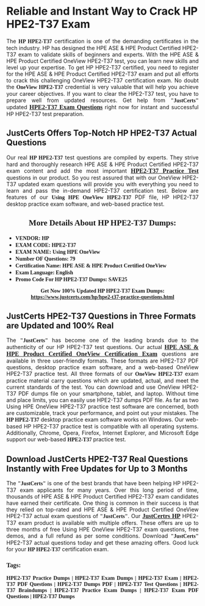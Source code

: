 <h1><strong>Reliable and Instant Way to Crack HP HPE2-T37 Exam</strong></h1>

<p style="text-align: justify;">The <span style="font-family:Georgia,serif;"><strong>HP HPE2-T37</strong></span> certification is one of the demanding certificates in the tech industry. HP has designed the HPE ASE & HPE Product Certified HPE2-T37 exam to validate skills of beginners and experts. With the HPE ASE & HPE Product Certified OneView HPE2-T37 test, you can learn new skills and level up your expertise. To get HP HPE2-T37 certified, you need to register for the HPE ASE & HPE Product Certified HPE2-T37 exam and put all efforts to crack this challenging OneView HPE2-T37 certification exam. No doubt the <span style="font-family:Georgia,serif;"><strong>OneView HPE2-T37</strong></span> credential is very valuable that will help you achieve your career objectives. If you want to clear the HPE2-T37 test, you have to prepare well from updated resources. Get help from <span style="font-size:14px;"><span style="font-family:Georgia,serif;"><strong>"JustCerts"</strong></span></span> updated <a href="https://www.justcerts.com/hp/hpe2-t37-practice-questions.html"><span style="font-size:16px;"><span style="font-family:Georgia,serif;"><strong>HPE2-T37 Exam Questions</strong></span></span></a> right now for instant and successful HP HPE2-T37 test preparation.</p>

<h2><strong>JustCerts Offers Top-Notch HP HPE2-T37 Actual Questions </strong></h2>

<p style="text-align: justify;">Our real <span style="font-family:Georgia,serif;"><strong>HP HPE2-T37</strong></span> test questions are compiled by experts. They strive hard and thoroughly research HPE ASE & HPE Product Certified HPE2-T37 exam content and add the most important <a href="https://www.justcerts.com/hp/hpe2-t37-practice-questions.html"><span style="font-size:16px;"><span style="font-family:Georgia,serif;"><strong>HPE2-T37 Practice Test</strong></span></span></a> questions in our product. So you rest assured that with our OneView HPE2-T37 updated exam questions will provide you with everything you need to learn and pass the in-demand HPE2-T37 certification test. Below are features of our <span style="font-family:Georgia,serif;"><strong>Using HPE OneView HPE2-T37</strong></span> PDF file, HP HPE2-T37 desktop practice exam software, and web-based practice test.</p>

<h2 style="text-align: center;"><strong><span style="font-family:Georgia,serif;">More Details About HP HPE2-T37 Dumps:</span></strong></h2>

<ul>
	<li style="text-align: justify;"><span style="font-size:14px;"><span style="font-family:Georgia,serif;"><strong>VENDOR: HP</strong></span></span></li>
	<li style="text-align: justify;"><span style="font-size:14px;"><span style="font-family:Georgia,serif;"><strong>EXAM CODE: HPE2-T37</strong></span></span></li>
	<li style="text-align: justify;"><span style="font-size:14px;"><span style="font-family:Georgia,serif;"><strong>EXAM NAME: Using HPE OneView</strong></span></span></li>
	<li style="text-align: justify;"><span style="font-size:14px;"><span style="font-family:Georgia,serif;"><strong>Number OF Questions: 79</strong></span></span></li>
	<li style="text-align: justify;"><span style="font-size:14px;"><span style="font-family:Georgia,serif;"><strong>Certification Name: HPE ASE & HPE Product Certified OneView</strong></span></span></li>
	<li style="text-align: justify;"><span style="font-size:14px;"><span style="font-family:Georgia,serif;"><strong>Exam Language: English</strong></span></span></li>
	<li style="text-align: justify;"><span style="font-size:14px;"><span style="font-family:Georgia,serif;"><strong>Promo Code For HP HPE2-T37 Dumps: SAVE25</strong></span></span></li>
</ul>

<p style="text-align: center;"><strong><span style="font-family:Georgia,serif;"><span style="font-size:14px;">Get Now 100% Updated HP HPE2-T37 Exam Dumps:</span> <a href="https://www.justcerts.com/hp/hpe2-t37-practice-questions.html">https://www.justcerts.com/hp/hpe2-t37-practice-questions.html</a></span></strong></p>

<h2><strong>JustCerts HPE2-T37 Questions in Three Formats are Updated and 100% Real</strong></h2>

<p style="text-align: justify;">The <span style="font-size:14px;"><span style="font-family:Georgia,serif;"><strong>"JustCerts"</strong></span></span> has become one of the leading brands due to the authenticity of our HP HPE2-T37 test questions. Our actual <a href="https://www.justcerts.com/hp/hpe-ase-certification-exams.html"><span style="font-size:16px;"><span style="font-family:Georgia,serif;"><strong>HPE ASE & HPE Product Certified OneView Certification Exam</strong></span></span></a> questions are available in three user-friendly formats. These formats are HPE2-T37 PDF questions, desktop practice exam software, and a web-based OneView HPE2-T37 practice test. All three formats of our <strong><span style="font-family:Georgia,serif;">OneView HPE2-T37</span></strong> exam practice material carry questions which are updated, actual, and meet the current standards of the test. You can download and use OneView HPE2-T37 PDF dumps file on your smartphone, tablet, and laptop. Without time and place limits, you can easily use HPE2-T37 dumps PDF file. As far as two Using HPE OneView HPE2-T37 practice test software are concerned, both are customizable, track your performance, and point out your mistakes. The <span style="font-family:Georgia,serif;"><strong>HP HPE2-T37</strong></span> desktop practice exam software works on Windows. Our web-based HP HPE2-T37 practice test is compatible with all operating systems. Additionally, Chrome, Opera, Firefox, Internet Explorer, and Microsoft Edge support our web-based <span style="font-family:Georgia,serif;"><strong>HPE2-T37 </strong></span> practice test.</p>

<h2><strong>Download JustCerts HPE2-T37 Real Questions Instantly with Free Updates for Up to 3 Months</strong></h2>

<p style="text-align: justify;">The <span style="font-family:Georgia,serif;"><span style="font-size:14px;"><strong>"JustCerts"</strong></span></span> is one of the best brands that have been helping HP HPE2-T37 exam applicants for many years. Over this long period of time, thousands of HPE ASE & HPE Product Certified HPE2-T37 exam candidates have earned their certificate. One thing is common in their success is that they relied on top-rated and HPE ASE & HPE Product Certified OneView HPE2-T37 actual exam questions of <span style="font-family:Georgia,serif;"><span style="font-size:14px;"><strong>"JustCerts"</strong></span></span>. Our <a href="https://www.justcerts.com/hp-certification-exams.html"><span style="font-size:16px;"><span style="font-family:Georgia,serif;"><strong>JustCertrs HP</strong></span></span></a> HPE2-T37 exam product is available with multiple offers. These offers are up to three months of free Using HPE OneView HPE2-T37 exam questions, free demos, and a full refund as per some conditions. Download <span style="font-family:Georgia,serif;"><span style="font-size:14px;"><strong>"JustCerts"</strong></span></span> HPE2-T37 actual questions today and get these amazing offers. Good luck for your <span style="font-family:Georgia,serif;"><strong>HP HPE2-T37</strong></span> certification exam.</p>

<h3 style="text-align: justify;"><span style="font-family:Georgia,serif;"><strong>Tags:</strong></span></h3>

<p style="text-align: justify;"><span style="font-family:Georgia,serif;"><strong>HPE2-T37 Practice Dumps | HPE2-T37 Exam Dumps | HPE2-T37 Exam | HPE2-T37 PDF Questions | HPE2-T37 Dumps PDF | HPE2-T37 Test Questions | HPE2-T37 Braindumps | HPE2-T37 Practice Exam Dumps | HPE2-T37 Exam PDF Questions | HPE2-T37 Dumps</strong></span></p>
